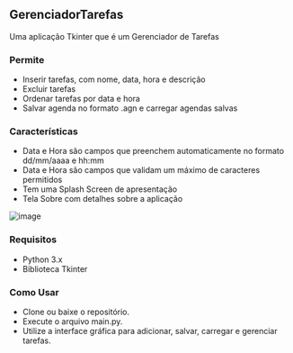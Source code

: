 ## GerenciadorTarefas
Uma aplicação Tkinter que é um Gerenciador de Tarefas

### Permite
- Inserir tarefas, com nome, data, hora e descrição
- Excluir tarefas
- Ordenar tarefas por data e hora
- Salvar agenda no formato .agn e carregar agendas salvas

### Características
- Data e Hora são campos que preenchem automaticamente no formato dd/mm/aaaa e hh:mm
- Data e Hora são campos que validam um máximo de caracteres permitidos
- Tem uma Splash Screen de apresentação  
- Tela Sobre com detalhes sobre a aplicação  

![image](https://github.com/tiago3186/GerenciadorTarefas/assets/132753395/f9864c95-1fde-4d88-84b5-68dbb152dc36)


### Requisitos
- Python 3.x
- Biblioteca Tkinter

### Como Usar
- Clone ou baixe o repositório.
- Execute o arquivo main.py.
- Utilize a interface gráfica para adicionar, salvar, carregar e gerenciar tarefas.
